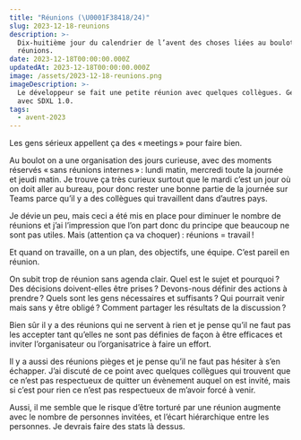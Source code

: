 ```yaml
---
title: "Réunions (\U0001F38418/24)"
slug: 2023-12-18-reunions
description: >-
  Dix-huitième jour du calendrier de l’avent des choses liées au boulot : les
  réunions.
date: 2023-12-18T00:00:00.000Z
updatedAt: 2023-12-18T00:00:00.000Z
image: /assets/2023-12-18-reunions.png
imageDescription: >-
  Le développeur se fait une petite réunion avec quelques collègues. Générée
  avec SDXL 1.0.
tags:
  - avent-2023
---
```


Les gens sérieux appellent ça des « meetings » pour faire bien.

Au boulot on a une organisation des jours curieuse, avec des moments réservés « sans réunions internes » : lundi matin, mercredi toute la journée et jeudi matin. Je trouve ça très curieux surtout que le mardi c’est un jour où on doit aller au bureau, pour donc rester une bonne partie de la journée sur Teams parce qu’il y a des collègues qui travaillent dans d’autres pays.

Je dévie un peu, mais ceci a été mis en place pour diminuer le nombre de réunions et j’ai l’impression que l’on part donc du principe que beaucoup ne sont pas utiles. Mais (attention ça va choquer) : réunions = travail !

Et quand on travaille, on a un plan, des objectifs, une équipe. C’est pareil en réunion.

On subit trop de réunion sans agenda clair. Quel est le sujet et pourquoi ? Des décisions doivent-elles être prises ? Devons-nous définir des actions à prendre ? Quels sont les gens nécessaires et suffisants ? Qui pourrait venir mais sans y être obligé ? Comment partager les résultats de la discussion ?

Bien sûr il y a des réunions qui ne servent à rien et je pense qu’il ne faut pas les accepter tant qu’elles ne sont pas définies de façon à être efficaces et inviter l’organisateur ou l’organisatrice à faire un effort.

Il y a aussi des réunions pièges et je pense qu’il ne faut pas hésiter à s’en échapper. J’ai discuté de ce point avec quelques collègues qui trouvent que ce n’est pas respectueux de quitter un évènement auquel on est invité, mais si c’est pour rien ce n’est pas respectueux de m’avoir forcé à venir.

Aussi, il me semble que le risque d’être torturé par une réunion augmente avec le nombre de personnes invitées, et l’écart hiérarchique entre les personnes. Je devrais faire des stats là dessus.
